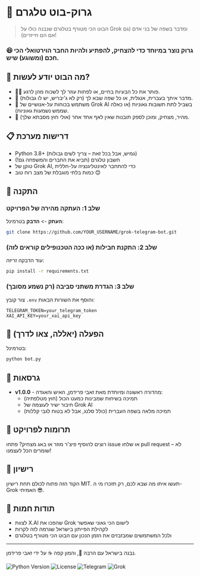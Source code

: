 # 🤖 גרוק-בוט טלגרם
> הבוט הכי מטורף בטלגרם שנבנה כולו על Grok ומדבר בשפה של בני אדם (גם אם הם חייזרים)!

### 😆 גרוק נוצר במיוחד כדי להצחיק, להפתיע ולהיות החבר הוירטואלי הכי חכם (ומשוגע) שיש. 

## 🌟 מה הבוט יודע לעשות?
- 🧑‍🏫 פותר את כל הבעיות בחיים, או לפחות עוזר לך לשכוח מהן לרגע.
- 💬 מדבר איתך בעברית, אנגלית, או כל שפה שבא לך (רק לא ג'יבריש, יש לו גבולות).
- 🧠 משתמש בכוחות על-אנושיים של Grok AI בשביל לתת תשובות גאוניות (או כאלה שממש נשמעות גאוניות).
- 🚀 מהיר, מצחיק, ומוכן לספק תובנות שאין לאף אחד אחר (אולי חוץ מסבתא שלך).

## 📋 דרישות מערכת
- Python 3.8+ (גמיש, אבל בכל זאת – צריך לשים גבולות)
- חשבון טלגרם (תביא את החברים והמשפחה גם!)
- טוקן של Grok AI, כדי להתחבר לאינטליגנציה על-חללית
- כמות בלתי מוגבלת של מצב רוח טוב 😊

## 🔧 התקנה

### שלב 1: העתקה מהירה של הפרויקט
**העתק** -> **הדבק** בטרמינל:
```bash
git clone https://github.com/YOUR_USERNAME/grok-telegram-bot.git
```

### שלב 2: התקנת חבילות (או ככה הטכנופילים קוראים לזה)
עוד הדבקה זריזה:
```bash
pip install -r requirements.txt
```

### שלב 3: הגדרת משתני סביבה (רק נשמע מסובך)
צור קובץ `.env` והוסף את השורות הבאות:
```
TELEGRAM_TOKEN=your_telegram_token
XAI_API_KEY=your_xai_api_key
```

## 🚀 הפעלה (יאללה, צאו לדרך)
בטרמינל:
```bash
python bot.py
```

## 📝 גרסאות
- **v1.0.0** - מהדורה ראשונה ומיוחדת מאת זאבי פרידמן, האיש והאגדה:
  - תמיכה בשיחות שמבינות כמעט הכול (חוץ מטלפתיה)
  - חיבור ישיר לעוצמה של Grok AI
  - תמיכה מלאה בשפה העברית (כולל סלנג, אבל לא בטוח לגבי קללות)

## 👥 תרומות לפרויקט
רוצים להוסיף פיצ'ר מוזר או באג מצחיק? פתחו issue או שלחו pull request – לא שומרים הכל לעצמנו!

## 📜 רישיון
הקוד הזה פתוח לכולם תחת רישיון MIT. תעשו איתו מה שבא לכם, רק תזכרו מי ה-Grok האמיתי 😎.

## 🙏 תודות חמות
- לצוות X.AI שהפכו את Grok לישום הכי גאוני שאפשר
- לקהילת הפייתון בישראל שגרמה לזה לקרות
- ולכל המשתמשים שמבזבזים את הזמן הנכון עם הבוט הכי מטורף בטלגרם

---

נבנה בישראל עם הרבה 💖, והמון קפה ☕ על ידי זאבי פרידמן.

![Python Version](https://img.shields.io/badge/python-3.8%2B-blue)
![License](https://img.shields.io/badge/license-MIT-green)
![Telegram](https://img.shields.io/badge/Telegram-Bot-blue)
![Grok](https://img.shields.io/badge/AI-Grok-purple)